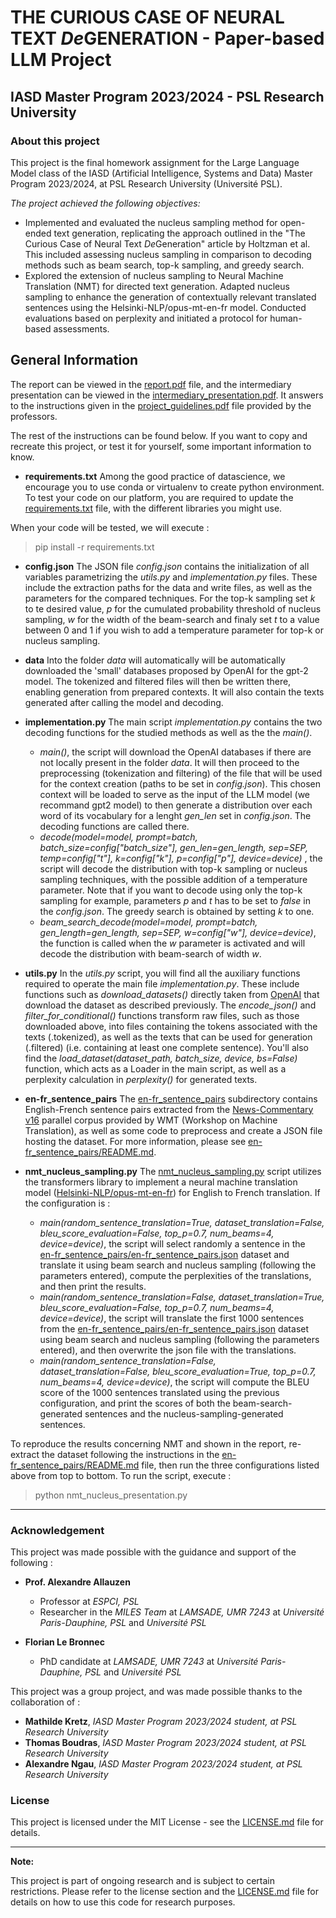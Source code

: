 # THE CURIOUS CASE OF NEURAL TEXT *De*GENERATION - Paper-based LLM Project

## IASD Master Program 2023/2024 - PSL Research University

### About this project

This project is the final homework assignment for the Large Language Model class of the IASD (Artificial Intelligence, Systems and Data) Master Program 2023/2024, at PSL Research University (Université PSL).

*The project achieved the following objectives:*
- Implemented and evaluated the nucleus sampling method for open-ended text generation, replicating the approach outlined in the "The Curious Case of Neural Text *De*Generation" article by Holtzman et al. This included assessing nucleus sampling in comparison to decoding methods such as beam search, top-k sampling, and greedy search.
- Explored the extension of nucleus sampling to Neural Machine Translation (NMT) for directed text generation. Adapted nucleus sampling to enhance the generation of contextually relevant translated sentences using the Helsinki-NLP/opus-mt-en-fr model. Conducted evaluations based on perplexity and initiated a protocol for human-based assessments.

## General Information

The report can be viewed in the [report.pdf](report.pdf) file, and the intermediary presentation can be viewed in the [intermediary_presentation.pdf](intermediary_presentation.pdf). It answers to the instructions given in the [project_guidelines.pdf](project_guidelines.pdf) file provided by the professors.

The rest of the instructions can be found below. If you want to copy and recreate this project, or test it for yourself, some important information to know.

- **requirements.txt** Among the good practice of datascience, we encourage you to use conda or virtualenv to create python 
environment. To test your code on our platform, you are required to update the [requirements.txt](requirements.txt) file,
with the different libraries you might use. 

When your code will be tested, we will execute : 
  > pip install -r requirements.txt


- **config.json** The JSON file *config.json* contains the initialization of all variables parametrizing the *utils.py* and *implementation.py* files. These include the extraction paths for the data and write files, as well as the parameters for the compared techniques. For the top-k sampling set *k* to te desired value, *p* for the cumulated probability threshold of nucleus sampling, *w* for the width of the beam-search and finaly set *t* to a value between 0 and 1 if you wish to add a temperature parameter for top-k or nucleus sampling.


- **data** Into the folder *data* will automatically will be automatically downloaded the 'small' databases proposed by OpenAI for the gpt-2 model. The tokenized and filtered files will then be written there, enabling generation from prepared contexts. It will also contain the texts generated after calling the model and decoding.


- **implementation.py** The main script *implementation.py* contains the two decoding functions for the studied methods as well as the the *main()*. 
  - *main()*, the script will download the OpenAI databases if there are not locally present in the folder *data*. It will then proceed to the preprocessing (tokenization and filtering) of the file that will be used for the context creation (paths to be set in *config.json*). This chosen context will be loaded to serve as the input of the LLM model (we recommand gpt2 model) to then generate a  distribution over each word of its vocabulary for a lenght *gen_len* set in *config.json*. The decoding functions are called there.
  - *decode(model=model,
            prompt=batch,
            batch_size=config["batch_size"],
            gen_len=gen_length,
            sep=SEP,
            temp=config["t"],
            k=config["k"],
            p=config["p"],
            device=device)* , the script will decode the distribution with top-k sampling or nucleus sampling techniques, with the possible addition of a temperature parameter. Note that if you want to decode using only the top-k sampling for example, parameters *p* and *t* has to be set to *false* in the *config.json*. The greedy search is obtained by setting *k* to one.
  - *beam_search_decode(model=model,
                        prompt=batch,
                        gen_length=gen_length,
                        sep=SEP,
                        w=config["w"],
                        device=device)*, the function is called when the *w* parameter is activated and will decode the distribution with beam-search of width *w*.


- **utils.py** In the *utils.py* script, you will find all the auxiliary functions required to operate the main file *implementation.py*. These include functions such as *download_datasets()* directly taken from [OpenAI](https://github.com/openai/gpt-2-output-dataset) that download the dataset as described previously. The *encode_json()* and *filter_for_conditional()* functions transform raw files, such as those downloaded above, into files containing the tokens associated with the texts (.tokenized), as well as the texts that can be used for generation (.filtered) (i.e. containing at least one complete sentence).
You'll also find the *load_dataset(dataset_path, batch_size, device, bs=False)* function, which acts as a Loader in the main script, as well as a perplexity calculation in *perplexity()* for generated texts.


- **en-fr_sentence_pairs** The [en-fr_sentence_pairs](en-fr_sentence_pairs) subdirectory contains English-French sentence pairs extracted from the
[News-Commentary v16](https://opus.nlpl.eu/News-Commentary-v16.php) parallel corpus provided by WMT (Workshop on Machine
Translation), as well as some code to preprocess and create a JSON file hosting the dataset. For more information, please see 
[en-fr_sentence_pairs/README.md](en-fr_sentence_pairs/README.md).


- **nmt_nucleus_sampling.py** The [nmt_nucleus_sampling.py](nmt_nucleus_sampling.py) script utilizes the transformers library
to implement a neural machine translation model ([Helsinki-NLP/opus-mt-en-fr](https://huggingface.co/Helsinki-NLP/opus-mt-en-fr))
for English to French translation. If the configuration is : 
  - *main(random_sentence_translation=True,
         dataset_translation=False,
         bleu_score_evaluation=False,
         top_p=0.7,
         num_beams=4,
         device=device)*, the script will select randomly a sentence in the  
  [en-fr_sentence_pairs/en-fr_sentence_pairs.json](en-fr_sentence_pairs/en-fr_sentence_pairs.json) dataset and translate it using beam 
  search and nucleus sampling (following the parameters entered), compute the perplexities of the translations, and then print the results.
  - *main(random_sentence_translation=False,
         dataset_translation=True,
         bleu_score_evaluation=False,
         top_p=0.7,
         num_beams=4,
         device=device)*, the script will translate the first 1000 sentences from the 
  [en-fr_sentence_pairs/en-fr_sentence_pairs.json](en-fr_sentence_pairs/en-fr_sentence_pairs.json) dataset using beam 
  search and nucleus sampling (following the parameters entered), and then overwrite the json file with the translations.
  - *main(random_sentence_translation=False,
         dataset_translation=False,
         bleu_score_evaluation=True,
         top_p=0.7,
         num_beams=4,
         device=device)*, the script will compute the BLEU score of the 1000 sentences translated using the previous configuration,
  and print the scores of both the beam-search-generated sentences and the nucleus-sampling-generated sentences.

To reproduce the results concerning NMT and shown in the report, re-extract the dataset following the instructions in the [en-fr_sentence_pairs/README.md](en-fr_sentence_pairs/README.md)
file, then run the three configurations listed above from top to bottom. To run the script, execute :
  > python nmt_nucleus_presentation.py

---

### Acknowledgement

This project was made possible with the guidance and support of the following :

- **Prof. Alexandre Allauzen**
  - Professor at *ESPCI, PSL*
  - Researcher in the *MILES Team* at *LAMSADE, UMR 7243* at *Université Paris-Dauphine, PSL* and *Université PSL*

- **Florian Le Bronnec**
  - PhD candidate at *LAMSADE, UMR 7243* at *Université Paris-Dauphine, PSL* and *Université PSL*
 
This project was a group project, and was made possible thanks to the collaboration of :

- **Mathilde Kretz**, *IASD Master Program 2023/2024 student, at PSL Research University*
- **Thomas Boudras**, *IASD Master Program 2023/2024 student, at PSL Research University*
- **Alexandre Ngau**, *IASD Master Program 2023/2024 student, at PSL Research University*

### License

This project is licensed under the MIT License - see the [LICENSE.md](LICENSE.md) file for details.

---

**Note:**

This project is part of ongoing research and is subject to certain restrictions. Please refer to the license section and the [LICENSE.md](LICENSE.md) file for details on how to use this code for research purposes.
